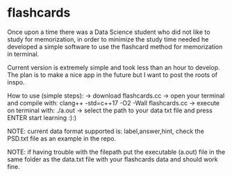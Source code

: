 # flashcards
Once upon a time there was a Data Science student who did not like to study for memorization, in order to minimize the study time needed he developed a simple software to use the flashcard method for memorization in terminal.

Current version is extremely simple and took less than an hour to develop. The plan is to make a nice app in the future but I want to post the roots of inspo.

How to use (simple steps):
-> download flashcards.cc 
-> open your terminal and compile with: clang++ -std=c++17 -O2 -Wall flashcards.cc 
-> execute on terminal with: ./a.out 
-> select the path to your data txt file and press ENTER
start learning :):)

NOTE: current data format supported is: label,answer,hint, 
check the PSD.txt file as an example in the repo.

NOTE: if having trouble with the filepath put the executable (a.out) file in the same folder as the data.txt file with your flashcards data and should work fine.

